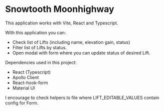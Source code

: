 # Snowtooth Moonhighway

This application works with Vite, React and Typescript.

With this application you can:

- Check list of Lifts (including name, elevation gain, status)
- Filter list of Lifts by status.
- Open modal with form where you can update status of desired Lift.

Dependencies used in this project:

- React (Typescript)
- Apollo Client
- React-hook-form
- Material UI

I encourage to check helpers.ts file where LIFT_EDITABLE_VALUES contain config for Form.
